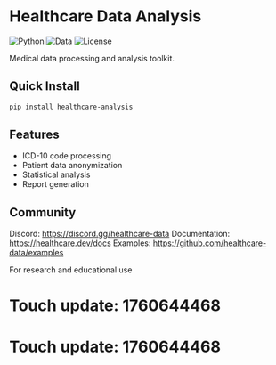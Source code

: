# Healthcare Data Analysis

![Python](https://img.shields.io/badge/Python-3.9+-blue)
![Data](https://img.shields.io/badge/Data-Healthcare-green)
![License](https://img.shields.io/badge/License-MIT-yellow)

Medical data processing and analysis toolkit.

## Quick Install

```bash
pip install healthcare-analysis
```

## Features

- ICD-10 code processing
- Patient data anonymization
- Statistical analysis
- Report generation

## Community

Discord: https://discord.gg/healthcare-data
Documentation: https://healthcare.dev/docs
Examples: https://github.com/healthcare-data/examples

For research and educational use

# Touch update: 1760644468

# Touch update: 1760644468
